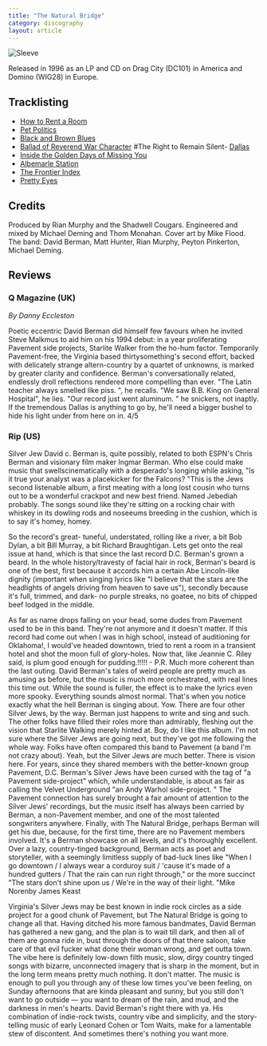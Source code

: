 ```yaml
---
title: "The Natural Bridge"
category: discography
layout: article
---
```


![Sleeve](the-natural-bridge.png)

Released in 1996 as an LP and CD on Drag City (DC101) in America and Domino (WIG28) in Europe. 

## Tracklisting

- [How to Rent a Room](../songs/how-to-rent-a-room.html)
- [Pet Politics](../songs/pet-politics.html)
- [Black and Brown Blues](../songs/black-and-brown-blues.html)
- [Ballad of Reverend War Character](../songs/ballad-of-reverend-war-character.html)
#The Right to Remain Silent- [Dallas](../songs/dallas.html)
- [Inside the Golden Days of Missing You](../songs/inside-the-golden-days-of-missing-you.html)
- [Albemarle Station](../songs/albemarle-station.html)
- [The Frontier Index](../songs/the-frontier-index.html)
- [Pretty Eyes](../songs/pretty-eyes.html)

## Credits

Produced by Rian Murphy and the Shadwell Cougars. Engineered and mixed by Michael Deming and Thom Monahan. Cover art by Mike Flood. The band: David Berman, Matt Hunter, Rian Murphy, Peyton Pinkerton, Michael Deming. 

## Reviews

### Q Magazine (UK)

_By Danny Eccleston_

Poetic eccentric David Berman did himself few favours when he invited Steve Malkmus to aid him on his 1994 debut: in a year proliferating Pavement side projects, Starlite Walker from the ho-hum factor. Temporarily Pavement-free, the Virginia based thirtysomething's second effort, backed with delicately strange altern-country by a quartet of unknowns, is marked by greater clarity and confidence. Berman's conversationally related, endlessly droll reflections rendered more compelling than ever. "The Latin teacher always smelled like piss. ", he recalls. "We saw B.B. King on General Hospital", he lies. "Our record just went aluminum. " he snickers, not inaptly. If the tremendous Dallas is anything to go by, he'll need a bigger bushel to hide his light under from here on in. 4/5

### Rip (US)

Silver Jew David c. Berman is, quite possibly, related to both ESPN's Chris Berman and visionary film maker Ingmar Berman. Who else could make music that swellscinematically with a desperado's longing while asking, "Is it true your analyst was a placekicker for the Falcons? "This is the Jews second listenable album, a first meating with a long lost cousin who turns out to be a wonderful crackpot and new best friend. Named Jebediah probably. The songs sound like they're sitting on a rocking chair with whiskey in its dowling rods and noseeums breeding in the cushion, which is to say it's homey, homey.

So the record's great- tuneful, understated, rolling like a river, a bit Bob Dylan, a bit Bill Murray, a bit Richard Braughtigan. Lets get onto the real issue at hand, which is that since the last record D.C. Berman's grown a beard. In the whole history/travesty of facial hair in rock, Berman's beard is one of the best, first because it accords him a certain Abe Lincoln-like dignity (important when singing lyrics like "I believe that the stars are the headlights of angels driving from heaven to save us"), secondly because it's full, trimmed, and dark- no purple streaks, no goatee, no bits of chipped beef lodged in the middle.

As far as name drops falling on your head, some dudes from Pavement used to be in this band. They're not anymore and it doesn't matter. If this record had come out when I was in high school, instead of auditioning for Oklahoma!, I would've headed downtown, tried to rent a room in a transient hotel and shot the moon full of glory-holes. Now that, like Jeannie C. Riley said, is plum good enough for pudding.!!!!! - P.R. Much more coherent than the last outing. David Berman's tales of weird people are pretty much as amusing as before, but the music is much more orchestrated, with real lines this time out. While the sound is fuller, the effect is to make the lyrics even more spooky. Everything sounds almost normal. That's when you notice exactly what the hell Berman is singing about. Yow. There are four other Silver Jews, by the way. Berman just happens to write and sing and such. The other folks have filled their roles more than admirably, fleshing out the vision that Starlite Walking merely hinted at. Boy, do I like this album. I'm not sure where the Silver Jews are going next, but they've got me following the whole way. Folks have often compared this band to Pavement (a band I'm not crazy about). Yeah, but the Silver Jews are much better. There is vision here. For years, since they shared members with the better-known group Pavement, D.C. Berman's Silver Jews have been cursed with the tag of "a Pavement side-project" which, while understandable, is about as fair as calling the Velvet Underground "an Andy Warhol side-project. " The Pavement connection has surely brought a fair amount of attention to the Silver Jews' recordings, but the music itself has always been carried by Berman, a non-Pavement member, and one of the most talented songwriters anywhere. Finally, with The Natural Bridge, perhaps Berman will get his due, because, for the first time, there are no Pavement members involved. It's a Berman showcase on all levels, and it's thoroughly excellent. Over a lazy, country-tinged background, Berman acts as poet and storyteller, with a seemingly limitless supply of bad-luck lines like "When I go downtown / I always wear a corduroy suit / 'cause it's made of a hundred gutters / That the rain can run right through," or the more succinct "The stars don't shine upon us / We're in the way of their light. "Mike Norenby James Keast

Virginia's Silver Jews may be best known in indie rock circles as a side project for a good chunk of Pavement, but The Natural Bridge is going to change all that. Having ditched his more famous bandmates, David Berman has gathered a new gang, and the plan is to wait till dark, and then all of them are gonna ride in, bust through the doors of that there saloon, take care of that evil fucker what done their woman wrong, and get outta town. The vibe here is definitely low-down filth music, slow, dirgy country tinged songs with bizarre, unconnected imagery that is sharp in the moment, but in the long term means pretty much nothing. It don't matter. The music is enough to pull you through any of these low times you've been feeling, on Sunday afternoons that are kinda pleasant and sunny, but you still don't want to go outside — you want to dream of the rain, and mud, and the darkness in men's hearts. David Berman's right there with ya. His combination of indie-rock twists, country vibe and simplicity, and the story-telling music of early Leonard Cohen or Tom Waits, make for a lamentable stew of discontent. And sometimes there's nothing you want more.
